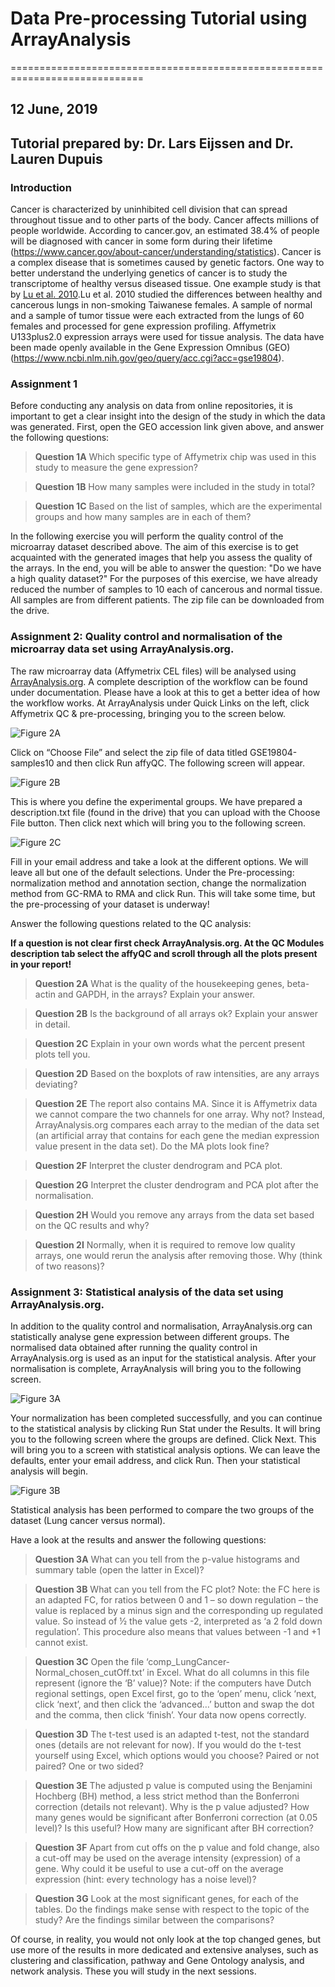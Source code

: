 # Data Pre-processing Tutorial using ArrayAnalysis
=============================================================================
## 12 June, 2019
## Tutorial prepared by: Dr. Lars Eijssen and Dr. Lauren Dupuis

### Introduction
Cancer is characterized by uninhibited cell division that can spread throughout tissue and to other parts of the body. Cancer affects 
millions of people worldwide. According to cancer.gov, an estimated 38.4% of people will be diagnosed with cancer in some form during 
their lifetime (https://www.cancer.gov/about-cancer/understanding/statistics). Cancer is a complex disease that is sometimes caused by 
genetic factors. One way to better understand the underlying genetics of cancer is to study the transcriptome of healthy versus diseased 
tissue. One example study is that by [Lu et al. 2010](https://www.ncbi.nlm.nih.gov/pubmed/20802022).Lu et al. 2010 studied the differences between healthy and cancerous lungs in non-smoking 
Taiwanese females. A sample of normal and a sample of tumor tissue were each extracted from the lungs of 60 females and processed for gene 
expression profiling. Affymetrix U133plus2.0 expression arrays were used for tissue analysis. The data have been made openly available in 
the Gene Expression Omnibus (GEO) (https://www.ncbi.nlm.nih.gov/geo/query/acc.cgi?acc=gse19804).   

### Assignment 1
Before conducting any analysis on data from online repositories, it is important to get a clear insight into the design of the study in 
which the data was generated. First, open the GEO accession link given above, and answer the following questions:

> **Question 1A**	Which specific type of Affymetrix chip was used in this study to measure the gene expression?


> **Question 1B**	How many samples were included in the study in total?


> **Question 1C**	Based on the list of samples, which are the experimental groups and how many samples are in each of them?


In the following exercise you will perform the quality control of the microarray dataset described above. The aim of this exercise is to 
get acquainted with the generated images that help you assess the quality of the arrays. In the end, you will be able to answer the 
question: "Do we have a high quality dataset?" For the purposes of this exercise, we have already reduced the number of samples to 10 
each of cancerous and normal tissue. All samples are from different patients. The zip file can be downloaded from the drive. 


### Assignment 2: Quality control and normalisation of the microarray data set using ArrayAnalysis.org.

The raw microarray data (Affymetrix CEL files) will be analysed using [ArrayAnalysis.org](www.arrayanalysis.org). A complete description 
of the workflow can be found under documentation. Please have a look at this to get a better idea of how the workflow works. At 
ArrayAnalysis under Quick Links on the left, click Affymetrix QC & pre-processing, bringing you to the screen below.

![Figure 2A](https://github.com/LaurenDupuis/Helis-Academy-Omics-June-2019/blob/master/images/Figure_2A_PP.png?raw=true)

Click on “Choose File” and select the zip file of data titled GSE19804-samples10 and then click Run affyQC. The following screen 
will appear. 

![Figure 2B](https://github.com/LaurenDupuis/Helis-Academy-Omics-June-2019/blob/master/images/Figure_2B_PP.png?raw=true)

This is where you define the experimental groups. We have prepared a description.txt file (found in the drive) that you can upload 
with the Choose File button. Then click next which will bring you to the following screen.

![Figure 2C](https://github.com/LaurenDupuis/Helis-Academy-Omics-June-2019/blob/master/images/Figure_2C_PP.png?raw=true)

Fill in your email address and take a look at the different options. We will leave all but one of the default selections. Under the 
Pre-processing: normalization method and annotation section, change the normalization method from GC-RMA to RMA and click Run. This 
will take some time, but the pre-processing of your dataset is underway!

Answer the following questions related to the QC analysis:

**If a question is not clear first check ArrayAnalysis.org. At the QC Modules description tab select the affyQC and scroll through all 
the plots present in your report!**

> **Question 2A**	What is the quality of the housekeeping genes, beta-actin and GAPDH, in the arrays? Explain your answer.


> **Question 2B**	Is the background of all arrays ok? Explain your answer in detail.


> **Question 2C**	Explain in your own words what the percent present plots tell you.


> **Question 2D**	Based on the boxplots of raw intensities, are any arrays deviating?


> **Question 2E**	The report also contains MA. Since it is Affymetrix data we cannot compare the two channels for one array. Why not? 
> Instead, ArrayAnalysis.org compares each array to the median of the data set (an artificial array that contains for each gene the 
> median expression value present in the data set). Do the MA plots look fine?


> **Question 2F**	Interpret the cluster dendrogram and PCA plot.

> **Question 2G**	Interpret the cluster dendrogram and PCA plot after the normalisation.


> **Question 2H**	Would you remove any arrays from the data set based on the QC results and why?


> **Question 2I**	Normally, when it is required to remove low quality arrays, one would rerun the analysis after removing those. 
> Why (think of two reasons)?



### Assignment 3: Statistical analysis of the data set using ArrayAnalysis.org. 

In addition to the quality control and normalisation, ArrayAnalysis.org can statistically analyse gene expression between different 
groups. The normalised data obtained after running the quality control in ArrayAnalysis.org is used as an input for the statistical 
analysis. After your normalisation is complete, ArrayAnalysis will bring you to the following screen. 

![Figure 3A](https://github.com/LaurenDupuis/Helis-Academy-Omics-June-2019/blob/master/images/Figure_3A_PP.png?raw=true)

Your normalization has been completed successfully, and you can continue to the statistical analysis by clicking Run Stat under the 
Results. It will bring you to the following screen where the groups are defined. Click Next. This will bring you to a screen with 
statistical analysis options. We can leave the defaults, enter your email address, and click Run. Then your statistical analysis will 
begin.

![Figure 3B](https://github.com/LaurenDupuis/Helis-Academy-Omics-June-2019/blob/master/images/Figure_3B_PP.png?raw=true)

Statistical analysis has been performed to compare the two groups of the dataset (Lung cancer versus normal). 

Have a look at the results and answer the following questions:

> **Question 3A**	What can you tell from the p-value histograms and summary table (open the latter in Excel)?


> **Question 3B**	What can you tell from the FC plot? Note: the FC here is an adapted FC, for ratios between 0 and 1 – so down 
> regulation – the value is replaced by a minus sign and the corresponding up regulated value. So instead of ½ the value gets -2, 
> interpreted as ‘a 2 fold down regulation’. This procedure also means that values between -1 and +1 cannot exist.


> **Question 3C**	Open the file ‘comp_LungCancer-Normal_chosen_cutOff.txt’ in Excel. What do all columns in this file represent 
> (ignore the ‘B’ value)? Note: if the computers have Dutch regional settings, open Excel first, go to the ‘open’ menu, click ‘next, 
> click ‘next’, and then click the ‘advanced…’ button and swap the dot and the comma, then click ‘finish’. Your data now opens correctly.


> **Question 3D**	The t-test used is an adapted t-test, not the standard ones (details are not relevant for now). If you would do the 
> t-test yourself using Excel, which options would you choose? Paired or not paired? One or two sided?


> **Question 3E**	The adjusted p value is computed using the Benjamini Hochberg (BH) method, a less strict method than the Bonferroni 
> correction (details not relevant). Why is the p value adjusted? How many genes would be significant after Bonferroni correction 
> (at 0.05 level)? Is this useful? How many are significant after BH correction?


> **Question 3F**	Apart from cut offs on the p value and fold change, also a cut-off may be used on the average intensity (expression) 
> of a gene. Why could it be useful to use a cut-off on the average expression (hint: every technology has a noise level)?


> **Question 3G**	Look at the most significant genes, for each of the tables. Do the findings make sense with respect to the topic of 
> the study? Are the findings similar between the comparisons?



Of course, in reality, you would not only look at the top changed genes, but use more of the results in more dedicated and extensive 
analyses, such as clustering and classification, pathway and Gene Ontology analysis, and network analysis. These you will study in the 
next sessions.





